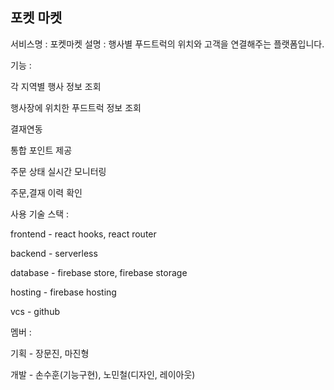 
## 포켓 마켓

서비스명 : 포켓마켓
설명 : 행사별 푸드트럭의 위치와 고객을 연결해주는 플랫폼입니다.

기능 : 

각 지역별 행사 정보 조회

행사장에 위치한 푸드트럭 정보 조회

결재연동

통합 포인트 제공 

주문 상태 실시간 모니터링

주문,결재 이력 확인


사용 기술 스택 :

frontend - react hooks, react router

backend - serverless

database - firebase store, firebase storage

hosting - firebase hosting

vcs - github


멤버 :

기획 - 장문진, 마진형

개발 - 손수훈(기능구현), 노민철(디자인, 레이아웃)




